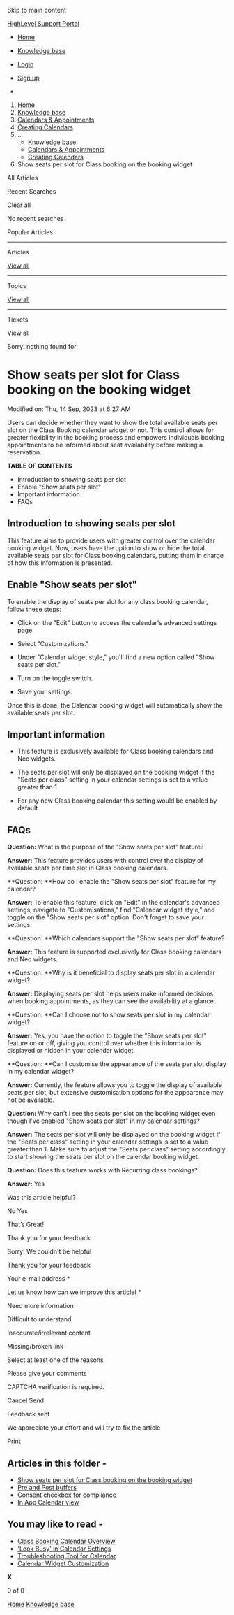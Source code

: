 Skip to main content

[ HighLevel Support Portal ](https://help.gohighlevel.com)

  * [ Home ](/support/home)
  * [ Knowledge base ](/support/solutions)

  * [Login](/support/login)
  * [Sign up](/support/signup)
  * 

  1. [Home](/support/home)
  2. [Knowledge base](/support/solutions)
  3. [Calendars & Appointments](/support/solutions/48000449585)
  4. [Creating Calendars](/support/solutions/folders/48000666396)
  5. ... 
     * [Knowledge base](/support/solutions)
     * [Calendars & Appointments](/support/solutions/48000449585)
     * [Creating Calendars](/support/solutions/folders/48000666396)
  6. Show seats per slot for Class booking on the booking widget

All  Articles 

Recent Searches

Clear all

No recent searches

Popular Articles

* * *

Articles

[View all](/support/search/solutions)

* * *

Topics

[View all](/support/search/topics)

* * *

Tickets

[View all](/support/search/tickets)

Sorry! nothing found for   

# Show seats per slot for Class booking on the booking widget

Modified on: Thu, 14 Sep, 2023 at 6:27 AM

Users can decide whether they want to show the total available seats per slot on the Class Booking calendar widget or not. This control allows for greater flexibility in the booking process and empowers individuals booking appointments to be informed about seat availability before making a reservation.

**TABLE OF CONTENTS**

  * Introduction to showing seats per slot
  * Enable "Show seats per slot"
  * Important information
  * FAQs

## Introduction to showing seats per slot

This feature aims to provide users with greater control over the calendar booking widget. Now, users have the option to show or hide the total available seats per slot for Class booking calendars, putting them in charge of how this information is presented.

## Enable "Show seats per slot"

To enable the display of seats per slot for any class booking calendar, follow these steps:

  * Click on the "Edit" button to access the calendar's advanced settings page.
  * Select "Customizations."
  * Under "Calendar widget style," you'll find a new option called "Show seats per slot."  

  * Turn on the toggle switch.
  * Save your settings.

Once this is done, the Calendar booking widget will automatically show the available seats per slot.

##   

## Important information

  * This feature is exclusively available for Class booking calendars and Neo widgets.

  * The seats per slot will only be displayed on the booking widget if the "Seats per class" setting in your calendar settings is set to a value greater than 1

  * For any new Class booking calendar this setting would be enabled by default

## FAQs

**Question:** What is the purpose of the "Show seats per slot" feature?

**Answer:** This feature provides users with control over the display of available seats per time slot in Class booking calendars.

**Question:  **How do I enable the "Show seats per slot" feature for my calendar?

**Answer:** To enable this feature, click on "Edit" in the calendar's advanced settings, navigate to "Customisations," find "Calendar widget style," and toggle on the "Show seats per slot" option. Don't forget to save your settings.

**Question:  **Which calendars support the "Show seats per slot" feature?

**Answer:** This feature is supported exclusively for Class booking calendars and Neo widgets.

**Question:  **Why is it beneficial to display seats per slot in a calendar widget?

**Answer:** Displaying seats per slot helps users make informed decisions when booking appointments, as they can see the availability at a glance.

**Question:  **Can I choose not to show seats per slot in my calendar widget?

**Answer:** Yes, you have the option to toggle the "Show seats per slot" feature on or off, giving you control over whether this information is displayed or hidden in your calendar widget.

**Question:  **Can I customise the appearance of the seats per slot display in my calendar widget?

**Answer:** Currently, the feature allows you to toggle the display of available seats per slot, but extensive customisation options for the appearance may not be available.

**Question:** Why can't I see the seats per slot on the booking widget even though I've enabled "Show seats per slot" in my calendar settings?

**Answer:** The seats per slot will only be displayed on the booking widget if the "Seats per class" setting in your calendar settings is set to a value greater than 1. Make sure to adjust the "Seats per class" setting accordingly to start showing the seats per slot on the calendar booking widget.

**Question:** Does this feature works with Recurring class bookings?

**Answer:** Yes

Was this article helpful?

No  Yes 

That’s Great!

Thank you for your feedback

Sorry! We couldn't be helpful

Thank you for your feedback

Your e-mail address *

Let us know how can we improve this article! *

Need more information 

Difficult to understand 

Inaccurate/irrelevant content 

Missing/broken link 

Select at least one of the reasons 

Please give your comments 

CAPTCHA verification is required. 

Cancel  Send 

Feedback sent

We appreciate your effort and will try to fix the article

[Print](javascript:print\(\))

## Articles in this folder -

  * [Show seats per slot for Class booking on the booking widget](/support/solutions/articles/155000000956-show-seats-per-slot-for-class-booking-on-the-booking-widget)
  * [Pre and Post buffers](/support/solutions/articles/155000001019-pre-and-post-buffers)
  * [Consent checkbox for compliance](/support/solutions/articles/155000001032-consent-checkbox-for-compliance)
  * [In App Calendar view](/support/solutions/articles/155000001202-in-app-calendar-view)

## You may like to read -

  * [Class Booking Calendar Overview](/support/solutions/articles/48001236022-class-booking-calendar-overview)
  * ['Look Busy' in Calendar Settings](/support/solutions/articles/155000003068--look-busy-in-calendar-settings)
  * [Troubleshooting Tool for Calendar](/support/solutions/articles/155000003358-troubleshooting-tool-for-calendar)
  * [Calendar Widget Customization](/support/solutions/articles/155000001529-calendar-widget-customization)

**X**

0 of 0 []()

[Home](/support/home) [Knowledge base](/support/solutions)
